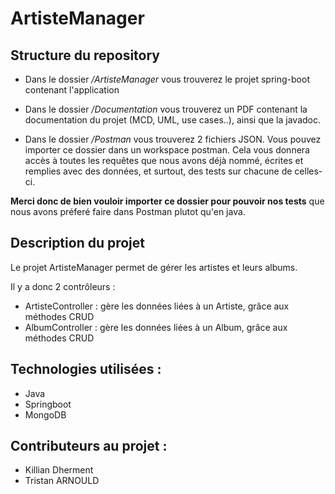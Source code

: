 # ArtisteManager

## Structure du repository

 - Dans le dossier _/ArtisteManager_  vous trouverez le projet spring-boot contenant l'application

 - Dans le dossier _/Documentation_  vous trouverez un PDF contenant la documentation du projet (MCD, UML, use cases..), ainsi que la javadoc.

 - Dans le dossier _/Postman_  vous trouverez 2 fichiers JSON.
Vous pouvez importer ce dossier dans un workspace postman.
Cela vous donnera accès à toutes les requêtes que nous avons déjà nommé, écrites et remplies avec des données, et surtout, des tests sur chacune de celles-ci.

**Merci donc de bien vouloir importer ce dossier pour pouvoir nos tests** que nous avons préferé faire dans Postman plutot qu'en java.



## Description du projet
Le projet ArtisteManager permet de gérer les artistes et leurs albums. 

Il y a donc 2 contrôleurs : 
- ArtisteController : gère les données liées à un Artiste, grâce aux méthodes CRUD
- AlbumController : gère les données liées à un Album, grâce aux méthodes CRUD


## Technologies utilisées : 
- Java
- Springboot
- MongoDB


## Contributeurs au projet : 
- Killian Dherment
- Tristan ARNOULD
